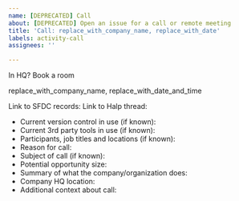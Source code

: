 ```yaml
---
name: [DEPRECATED] Call
about: [DEPRECATED] Open an issue for a call or remote meeting
title: 'Call: replace_with_company_name, replace_with_date'
labels: activity-call
assignees: ''

---
```

<!-- [DEPRECATED] Please use the new issue form https://github.com/github/solutions-engineering/issues/new?assignees=&labels=demo%2Cactivity-call&template=call_com.yml&title=Call%3A+replace_with_company_name%2C+replace_with_date+yyyy-MMM-dd -->

In HQ? Book a room

replace_with_company_name, replace_with_date_and_time

Link to SFDC records: 
Link to Halp thread: 

* Current version control in use (if known): 
* Current 3rd party tools in use (if known): 
* Participants, job titles and locations (if known): 
* Reason for call: 
* Subject of call (if known): 
* Potential opportunity size: 
* Summary of what the company/organization does: 
* Company HQ location:
* Additional context about call:
